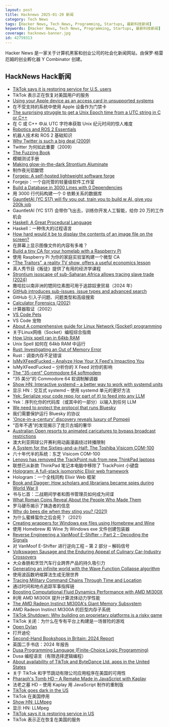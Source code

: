 ```yaml
---
layout: post
title: Hacknews 2025-01-20 新闻
category: Tech News
tags: [Hacker News, Tech News, Programming, Startups, 最新科技新闻]
keywords: [Hacker News, Tech News, Programming, Startups, 最新科技新闻]
coverage: hacknews-banner.jpg
id: 42759313
---
```


Hacker News 是一家关于计算机黑客和创业公司的社会化新闻网站，由保罗·格雷厄姆的创业孵化器 Y Combinator 创建。

## HackNews Hack新闻

- [TikTok says it is restoring service for U.S. users](https://www.nbcnews.com/tech/tech-news/tiktok-says-restoring-service-us-users-rcna188320)
- TikTok 表示正在恢复对美国用户的服务
- [Using your Apple device as an access card in unsupported systems](https://github.com/kormax/apple-device-as-access-card)
- 在不受支持的系统中使用 Apple 设备作为门禁卡
- [The surprising struggle to get a Unix Epoch time from a UTC string in C or C++](https://berthub.eu/articles/posts/how-to-get-a-unix-epoch-from-a-utc-date-time-string/)
- 在 C 或 C++ 中从 UTC 字符串获取 Unix 纪元时间的惊人难度
- [Robotics and ROS 2 Essentials](https://henkirobotics.com/robotics-and-ros-2-essentials-course-announcement/)
- 机器人技术和 ROS 2 基础知识
- [Why Twitter is such a big deal (2009)](https://paulgraham.com/twitter.html)
- Twitter 为何如此重要（2009）
- [The Fuzzing Book](https://www.fuzzingbook.org/)
- 模糊测试手册
- [Making glow-in-the-dark Strontium Aluminate](https://maurycyz.com/projects/strontium_aluminate/)
- 制作夜光铝酸锶
- [Forgejo: A self-hosted lightweight software forge](https://forgejo.org/)
- Forgejo：一个自托管的轻量级软件工作室
- [Build a Database in 3000 Lines with 0 Dependencies](https://build-your-own.org/blog/20251015_db_in_3000/)
- 用 3000 行代码构建一个 0 依赖关系的数据库
- [GauntletAI (YC S17) will fly you out, train you to build w AI, give you 200k job](https://gauntletai.com)
- GauntletAI (YC S17) 会带你飞出去，训练你开发人工智能，给你 20 万的工作机会
- [Haskell: A Great Procedural Language](https://entropicthoughts.com/haskell-procedural-programming)
- Haskell：一种伟大的过程语言
- [How hard would it be to display the contents of an image file on the screen?](https://wolf.nereid.pl/posts/image-viewer/)
- 在屏幕上显示图像文件的内容有多难？
- [Build a tiny CA for your homelab with a Raspberry Pi](https://smallstep.com/blog/build-a-tiny-ca-with-raspberry-pi-yubikey/)
- 使用 Raspberry Pi 为你的家庭实验室构建一个微型 CA
- [“The Traitors”, a reality TV show, offers a useful economics lesson](https://www.economist.com/finance-and-economics/2025/01/16/the-traitors-a-reality-tv-show-offers-a-useful-economics-lesson)
- 真人秀节目《叛徒》提供了有用的经济学课程
- [Strontium isoscape of sub-Saharan Africa allows tracing slave trade (2024)](https://www.nature.com/articles/s41467-024-55256-0)
- 撒哈拉以南非洲的锶同位素图可用于追踪奴隶贸易（2024 年）
- [GitHub introduces sub-issues, issue types and advanced search](https://github.blog/changelog/2025-01-13-evolving-github-issues-public-preview/)
- GitHub 引入子问题、问题类型和高级搜索
- [Calculator Forensics (2002)](https://www.rskey.org/~mwsebastian/miscprj/forensics.htm)
- 计算器取证（2002）
- [VS Code Pets](https://github.com/tonybaloney/vscode-pets)
- VS Code 宠物
- [About A comprehensive guide for Linux Network (Socket) programming](https://github.com/nguyenchiemminhvu/LinuxNetworkProgramming)
- 关于Linux网络（Socket）编程综合指南
- [How Unix spell ran in 64kb RAM](https://blog.codingconfessions.com/p/how-unix-spell-ran-in-64kb-ram)
- Unix Spell 如何在 64kb RAM 中运行
- [Rust: Investigating an Out of Memory Error](https://www.qovery.com/blog/rust-investigating-a-strange-out-of-memory-error/)
- Rust：调查内存不足错误
- [IsMyXFeedFucked – Analyze How Your X Feed's Impacting You](https://www.ismyxfeedfucked.com/)
- IsMyXFeedFucked – 分析你的 X Feed 对你的影响
- [The "35-cent" Commodore 64 softmodem](http://oldvcr.blogspot.com/2025/01/the-35-cent-commodore-64-softmodem.html)
- “35 美分”的 Commodore 64 软调制解调器
- [Show HN: Interactive systemd – a better way to work with systemd units](https://isd-project.github.io/isd/)
- 显示 HN：交互式 systemd – 使用 systemd 单元的更好方法
- [Yek: Serialize your code repo (or part of it) to feed into any LLM](https://github.com/bodo-run/yek)
- Yek：序列化你的代码库（或其中的一部分）以输入到任何 LLM
- [We need to protect the protocol that runs Bluesky](https://www.technologyreview.com/2025/01/17/1110063/we-need-to-protect-the-protocol-that-runs-bluesky/)
- 我们需要保护运行 Bluesky 的协议
- ['Once-in-a-century' discovery reveals luxury of Pompeii](https://www.bbc.com/news/articles/c15zgvnvk4do)
- “百年不遇”的发现揭示了庞贝古城的奢华
- [Australian Open resorts to animated caricatures to bypass broadcast restrictions](https://www.crikey.com.au/2025/01/16/australian-open-animated-cartoon-caricatures-broadcast-restrictions/)
- 澳大利亚网球公开赛利用动画漫画绕过转播限制
- [A System for the Sixties-and-a-Half: The Toshiba Visicom COM-100](https://nicole.express/2025/invisicom.html)
- 六十年代半的系统：东芝 Visicom COM-100
- [Lenovo has removed the TrackPoint nub from new ThinkPad laptops](https://www.pcworld.com/article/2566195/lenovo-has-removed-its-iconic-trackpoint-nub-from-new-thinkpad-laptops.html)
- 联想已从新款 ThinkPad 笔记本电脑中移除了 TrackPoint 小键盘
- [Hologram: A full-stack isomorphic Elixir web framework](https://hologram.page/)
- Hologram：一个全栈同构 Elixir Web 框架
- [Book and Dagger: How scholars and librarians became spies during World War II](https://newrepublic.com/article/188991/americas-top-spies-academics-librarians)
- 书与匕首：二战期间学者和图书管理员如何成为间谍
- [What Roman Coins Reveal About the People Who Made Them](https://lithub.com/what-roman-coins-reveal-about-the-people-who-made-them/)
- 罗马硬币揭示了铸造者的信息
- [Why do bees die when they sting you? (2021)](https://www.subanima.org/bees/)
- 为什么蜜蜂蜇你之后会死？（2021）
- [Creating wrappers for Windows exe files using Homebrew and Wine](https://flaky.build/creating-wrappers-for-windows-exe-files-using-homebrew-and-wine)
- 使用 Homebrew 和 Wine 为 Windows exe 文件创建包装器
- [Reverse Engineering a VanMoof E-Shifter – Part 2 – Decoding the Signals](https://mikecoats.com/vanmoof-eshifter-reverse-engineering-part-2/)
- 对 VanMoof E-Shifter 进行逆向工程 – 第 2 部分 – 解码信号
- [Volkswagen Sausage and the Enduring Appeal of Culinary Car-Industry Crossovers](https://www.atlasobscura.com/articles/car-industry-food)
- 大众香肠和烹饪汽车行业跨界产品的持久吸引力
- [Generating an infinite world with the Wave Function Collapse algorithm](https://marian42.de/article/infinite-wfc/)
- 使用波函数坍缩算法生成无限世界
- [Tracing Military Command Chains Through Time and Location](https://www.dot.studio/en/notes/case-study-under-whose-command/)
- 通过时间和地点追踪军事指挥链
- [Boosting Computational Fluid Dynamics Performance with AMD MI300X](https://rocm.blogs.amd.com/ecosystems-and-partners/ansys-fluent-performance/README.html)
- 利用 AMD MI300X 提升计算流体动力学性能
- [The AMD Radeon Instinct MI300A's Giant Memory Subsystem](https://chipsandcheese.com/p/inside-the-amd-radeon-instinct-mi300as)
- AMD Radeon Instinct MI300A 的巨型内存子系统
- [TikTok Shutdown: Why building on proprietary platforms is a risky game](https://bouia.com/blog/technology/tiktok-shutdown-why-building-on-proprietary-platforms-is-a-risky-game/)
- TikTok 关闭：为什么在专有平台上构建是一场冒险的游戏
- [Open Dylan](https://opendylan.org/)
- 打开迪伦
- [Second-Hand Bookshops in Britain: 2024 Report](http://wormwoodiana.blogspot.com/2024/12/second-hand-bookshops-in-britain-2024.html)
- 英国二手书店：2024 年报告
- [Dusa Programming Language (Finite-Choice Logic Programming)](https://dusa.rocks/docs/)
- Dusa 编程语言（有限选择逻辑编程）
- [About availability of TikTok and ByteDance Ltd. apps in the United States](https://support.apple.com/en-us/121596)
- 关于 TikTok 和字节跳动有限公司应用程序在美国的可用性
- [Pharaoh's Tomb HD – A Remake Made in JavaScript with Kaplay](https://pt-hd.iocaihost.me/)
- 法老之墓 HD – 使用 Kaplay 用 Ja​​vaScript 制作的重制版
- [TikTok goes dark in the US](https://techcrunch.com/2025/01/18/tiktok-goes-dark-in-the-u-s/)
- TikTok 在美国停用
- [Show HN: LLMpeg](https://github.com/jjcm/llmpeg)
- 显示 HN: LLMpeg
- [TikTok says it is restoring service in US](https://www.reuters.com/technology/tiktok-says-it-is-restoring-service-us-2025-01-19/)
- TikTok 表示正在恢复在美国的服务

